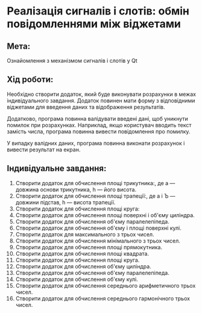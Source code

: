 # Реалізація сигналів і слотів: обмін повідомленнями між віджетами

## Мета:
Ознайомлення з механізмом сигналів і слотів у Qt

## Хід роботи:

Необхідно створити додаток, який буде виконувати розрахунки в межах індивідуального завдання. Додаток повинен мати форму з відповідними віджетами для введення даних та відображення результатів.

Додатково, програма повинна валідувати введені дані, щоб уникнути помилок при розрахунках. Наприклад, якщо користувач вводить текст замість числа, програма повинна вивести повідомлення про помилку.

У випадку валідних даних, програма повинна виконати розрахунок і вивести результат на екран.

## Індивідуальне завдання:
1. Створити додаток для обчислення площі трикутника:, де а — довжина основи трикутника, h — його висота.
2. Створити додаток для обчислення площі трапеції:, де а і Ъ — довжини підстав, h — висота трапеції.
3. Створити додаток для обчислення площі круга:
4. Створити додаток для обчислення площі поверхні і об'єму циліндра.
5. Створити додаток для обчислення об'єму паралелепіпеда. 
6. Створити додаток для обчислення об'єму і площі поверхні кулі.
7. Створити додаток для максимального з трьох чисел.
8. Створити додаток для обчислення мінімального з трьох чисел. 
9. Створити додаток для обчислення площі прямокутника.
10. Створити додаток для обчислення площі квадрата.
11. Створити додаток для обчислення площі круга.
12. Створити додаток для обчислення об'єму циліндра.
13. Створити додаток для обчислення об'єму паралелепіпеда. 
14. Створити додаток для обчислення об'єму  кулі.
15. Створити додаток для обчислення середнього арифметичного трьох чисел.
16. Створити додаток для обчислення середнього гармонічного трьох чисел.